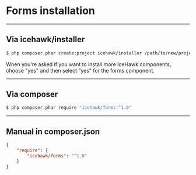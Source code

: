 # Forms installation

<hr class="blockquote">

## Via icehawk/installer

```bash
$ php composer.phar create:project icehawk/installer /path/to/new/project
```

When you're asked if you want to install more IceHawk components, choose "yes" and then select "yes" for the forms component. 

<hr class="blockquote">

## Via composer

```bash
$ php composer.phar require "icehawk/forms:^1.0"
```

<hr class="blockquote">

## Manual in composer.json

```json
{
	"require": {
		"icehawk/forms": "^1.0"
	}
}
```

